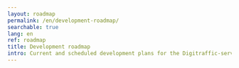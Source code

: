 ```yaml
---
layout: roadmap
permalink: /en/development-roadmap/
searchable: true
lang: en
ref: roadmap
title: Development roadmap
intro: Current and scheduled development plans for the Digitraffic-service.
---
```

